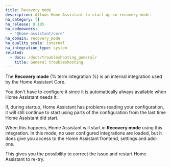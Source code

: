 ```yaml
---
title: Recovery mode
description: Allows Home Assistant to start up in recovery mode.
ha_category: []
ha_release: 0.105
ha_codeowners:
  - '@home-assistant/core'
ha_domain: recovery_mode
ha_quality_scale: internal
ha_integration_type: system
related:
  - docs: /docs/troubleshooting_general/
    title: General troubleshooting
---
```


The **Recovery mode** {% term integration %} is an internal integration used by the
Home Assistant Core.

You don't have to configure it since it is automatically always
available when Home Assistant needs it.

If, during startup, Home Assistant has problems reading your configuration,
it will still continue to start using parts of the configuration
from the last time Home Assistant did start.

When this happens, Home Assistant will start in **Recovery mode** using this
integration. In this mode, no user configured integrations are loaded, but it does give you access to
the Home Assistant frontend, settings and add-ons.

This gives you the possibility to correct the issue and restart Home Assistant
to re-try.
